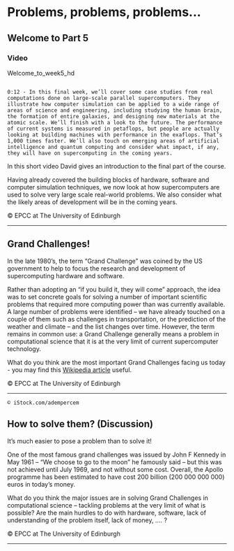 # Problems, problems, problems...

## Welcome to Part 5

### Video

Welcome_to_week5_hd

```{solution} Transcript

0:12 - In this final week, we’ll cover some case studies from real computations done on large-scale parallel supercomputers. They illustrate how computer simulation can be applied to a wide range of areas of science and engineering, including studying the human brain, the formation of entire galaxies, and designing new materials at the atomic scale. We’ll finish with a look to the future. The performance of current systems is measured in petaflops, but people are actually looking at building machines with performance in the exaflops. That’s 1,000 times faster. We’ll also touch on emerging areas of artificial intelligence and quantum computing and consider what impact, if any, they will have on supercomputing in the coming years.

```

In this short video David gives an introduction to the final part of the course.

Having already covered the building blocks of hardware, software and computer simulation techniques, we now look at how supercomputers are used to solve very large scale real-world problems. We also consider what the likely areas of development will be in the coming years.

© EPCC at The University of Edinburgh

---

## Grand Challenges!

In the late 1980’s, the term “Grand Challenge” was coined by the US government to help to focus the research and development of supercomputing hardware and software.

Rather than adopting an “if you build it, they will come” approach, the idea was to set concrete goals for solving a number of important scientific problems that required more computing power than was currently available. A large number of problems were identified – we have already touched on a couple of them such as challenges in transportation, or the prediction of the weather and climate – and the list changes over time. However, the term remains in common use: a Grand Challenge generally means a problem in computational science that it is at the very limit of current supercomputer technology.

What do you think are the most important Grand Challenges facing us today - you may find this [Wikipedia article](https://en.wikipedia.org/wiki/Grand_Challenges) useful.

© EPCC at The University of Edinburgh

---

```{figure} ./images/hero_c5037cc9-50cc-4c1b-8d29-3b607f06c9f4.jpg
© iStock.com/adempercem
```

## How to solve them? (Discussion)

It’s much easier to pose a problem than to solve it!

One of the most famous grand challenges was issued by John F Kennedy in May 1961 – “We choose to go to the moon” he famously said – but this was not achieved until July 1969, and not without some cost. Overall, the Apollo programme has been estimated to have cost 200 billion (200 000 000 000) euros in today’s money.

What do you think the major issues are in solving Grand Challenges in computational science – tackling problems at the very limit of what is possible? Are the main hurdles to do with hardware, software, lack of understanding of the problem itself, lack of money, …. ?

© EPCC at The University of Edinburgh

---


